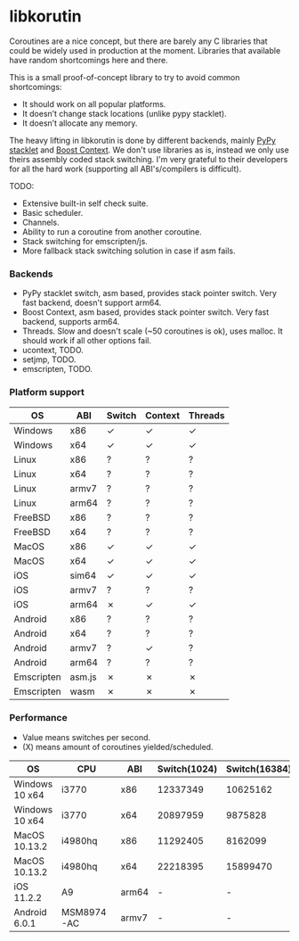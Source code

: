 # libkorutin

Coroutines are a nice concept, but there are barely any C libraries that could be widely used in production at the moment. Libraries that available have random shortcomings here and there.

This is a small proof-of-concept library to try to avoid common shortcomings:

- It should work on all popular platforms.
- It doesn’t change stack locations (unlike pypy stacklet).
- It doesn’t allocate any memory.

The heavy lifting in libkorutin is done by different backends, mainly [PyPy stacklet](https://github.com/mozillazg/pypy/tree/master/rpython/translator/c/src/stacklet) and [Boost Context](https://github.com/boostorg/context/tree/develop/src/asm).
We don't use libraries as is, instead we only use theirs assembly coded stack switching. I'm very grateful to their developers for all the hard work (supporting all ABI's/compilers is difficult).

TODO:

- Extensive built-in self check suite.
- Basic scheduler.
- Channels.
- Ability to run a coroutine from another coroutine.
- Stack switching for emscripten/js.
- More fallback stack switching solution in case if asm fails.

### Backends

- PyPy stacklet switch, asm based, provides stack pointer switch. Very fast backend, doesn't support arm64.
- Boost Context, asm based, provides stack pointer switch. Very fast backend, supports arm64.
- Threads. Slow and doesn't scale (~50 coroutines is ok), uses malloc. It should work if all other options fail.
- ucontext, TODO.
- setjmp, TODO.
- emscripten, TODO.

### Platform support

| OS         | ABI    | Switch | Context | Threads |
| ---------- | ------ | ------ | ------- | ------- |
| Windows    | x86    | ✓      | ✓       | ✓       |
| Windows    | x64    | ✓      | ✓       | ✓       |
| Linux      | x86    | ?      | ?       | ?       |
| Linux      | x64    | ?      | ?       | ?       |
| Linux      | armv7  | ?      | ?       | ?       |
| Linux      | arm64  | ?      | ?       | ?       |
| FreeBSD    | x86    | ?      | ?       | ?       |
| FreeBSD    | x64    | ?      | ?       | ?       |
| MacOS      | x86    | ✓      | ✓       | ✓       |
| MacOS      | x64    | ✓      | ✓       | ✓       |
| iOS        | sim64  | ✓      | ✓       | ✓       |
| iOS        | armv7  | ?      | ?       | ?       |
| iOS        | arm64  | ✗      | ✓       | ✓       |
| Android    | x86    | ?      | ?       | ?       |
| Android    | x64    | ?      | ?       | ?       |
| Android    | armv7  | ?      | ✓       | ?       |
| Android    | arm64  | ?      | ?       | ?       |
| Emscripten | asm.js | ✗      | ✗       | ✗       |
| Emscripten | wasm   | ✗      | ✗       | ✗       |

### Performance

- Value means switches per second.
- (X) means amount of coroutines yielded/scheduled.

| OS             | CPU        | ABI    | Switch(1024) | Switch(16384) | Context(1024) | Context(16384) | Threads(32) | Threads(64) | Threads(128) |
| -------------- | ---------- | ------ | ------------ | ------------- | ------------- | -------------- | ----------- | ------------| ------------ |
| Windows 10 x64 | i3770      | x86    | 12337349     | 10625162      | 18056174      | 12268213       | 176795      | 94395       | 45812        |
| Windows 10 x64 | i3770      | x64    | 20897959     | 9875828       | 17231499      | 8445864        | 205128      | 87551       | 47513        |
| MacOS 10.13.2  | i4980hq    | x86    | 11292405     | 8162099       | 16765164      | 12252028       | 46093       | 16470       | 7181         |
| MacOS 10.13.2  | i4980hq    | x64    | 22218395     | 15899470      | 17349371      | 12899821       | 46947       | 16641       | 7334         |
| iOS 11.2.2     | A9         | arm64  | -            | -             | 6145022       | 4814864        | 17764       | 6353        | 1930         |
| Android 6.0.1  | MSM8974-AC | armv7  | -            | -             | 2633119       | 2018506        | ?           | ?           | ?            |
